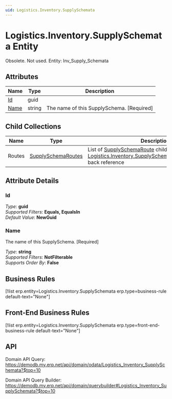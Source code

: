 ```yaml
---
uid: Logistics.Inventory.SupplySchemata
---
```

# Logistics.Inventory.SupplySchemata Entity

Obsolete. Not used. Entity: Inv_Supply_Schemata

## Attributes

| Name | Type | Description |
| ---- | ---- | --- |
| [Id](Logistics.Inventory.SupplySchemata.md#id) | guid |  
| [Name](Logistics.Inventory.SupplySchemata.md#name) | string | The name of this SupplySchema. [Required] 

## Child Collections

| Name | Type | Description |
| ---- | ---- | --- |
| Routes | [SupplySchemaRoutes](Logistics.Inventory.SupplySchemaRoutes.md) | List of [SupplySchemaRoute](Logistics.Inventory.SupplySchemaRoutes.md) child objects, based on the [Logistics.Inventory.SupplySchemaRoute.SupplySchema](Logistics.Inventory.SupplySchemaRoutes.md#supplyschema) back reference 


## Attribute Details

### Id

_Type_: **guid**  
_Supported Filters_: **Equals, EqualsIn**  
_Default Value_: **NewGuid**  

### Name

The name of this SupplySchema. [Required]

_Type_: **string**  
_Supported Filters_: **NotFilterable**  
_Supports Order By_: **False**  



## Business Rules

[!list erp.entity=Logistics.Inventory.SupplySchemata erp.type=business-rule default-text="None"]

## Front-End Business Rules

[!list erp.entity=Logistics.Inventory.SupplySchemata erp.type=front-end-business-rule default-text="None"]

## API

Domain API Query:
<https://demodb.my.erp.net/api/domain/odata/Logistics_Inventory_SupplySchemata?$top=10>

Domain API Query Builder:
<https://demodb.my.erp.net/api/domain/querybuilder#Logistics_Inventory_SupplySchemata?$top=10>

